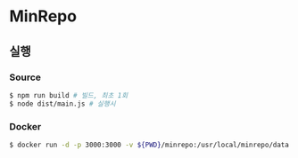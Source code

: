 # MinRepo

## 실행

### Source

```bash
$ npm run build # 빌드, 최초 1회
$ node dist/main.js # 실행시
```

### Docker

```bash
$ docker run -d -p 3000:3000 -v ${PWD}/minrepo:/usr/local/minrepo/data --name minrepo --restart unless-stopped mparang/minrepo:0.1.0
```